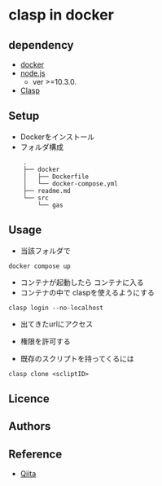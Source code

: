 # clasp in docker

## dependency

- [docker](https://www.docker.com/)
- [node.js](https://nodejs.org/en/)
  - ver >=10.3.0.
- [Clasp](https://www.npmjs.com/package/@google/clasp)

## Setup

- Dockerをインストール
- フォルダ構成

```text
    .
    ├── docker
    │   ├── Dockerfile
    │   └── docker-compose.yml
    ├── readme.md
    └── src
        └── gas
```

## Usage

- 当該フォルダで

```shell
docker compose up
```

- コンテナが起動したら コンテナに入る
- コンテナの中で claspを使えるようにする

```shell
clasp login --no-localhost
```

- 出てきたurlにアクセス
- 権限を許可する

- 既存のスクリプトを持ってくるには

```shell
clasp clone <scliptID>
```

## Licence

## Authors

## Reference

- [Qiita](https://qiita.com/dd0125/items/47b5edbbd8f11dd4f317)
